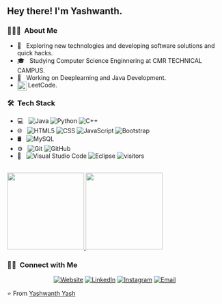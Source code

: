 <h2> Hey there! I'm Yashwanth.</h2> 

<h3> 👨🏻‍💻 &nbsp;About Me </h3>

- 🤔 &nbsp; Exploring new technologies and developing software solutions and quick hacks.
- 🎓 &nbsp; Studying Computer Science Enginnering at CMR TECHNICAL CAMPUS. 
- 💼 &nbsp; Working on Deeplearning and Java Development. 
- LeetCode.<a href="https://leetcode.com/Yashwanth_Yash_/">
  <img align="left" alt="Apurv's Leetcode" width="22px" src="https://cdn.jsdelivr.net/npm/simple-icons@v3/icons/leetcode.svg" />
</a>

<h3> 🛠 &nbsp;Tech Stack</h3>

- 💻 &nbsp;
  ![Java](https://img.shields.io/badge/java-333333.svg?style=flat&logo=https://icons8.com/icon/100506/java)
  ![Python](https://img.shields.io/badge/-Python-333333?style=flat&logo=python)
  ![C++](https://img.shields.io/badge/-C++-333333?style=flat&logo=C%2B%2B&logoColor=00599C)
- 🌐 &nbsp;
  ![HTML5](https://img.shields.io/badge/-HTML5-333333?style=flat&logo=HTML5)
  ![CSS](https://img.shields.io/badge/-CSS-333333?style=flat&logo=CSS3&logoColor=1572B6)
  ![JavaScript](https://img.shields.io/badge/-JavaScript-333333?style=flat&logo=javascript)
  ![Bootstrap](https://img.shields.io/badge/-Bootstrap-333333?style=flat&logo=bootstrap&logoColor=563D7C)
  <!---![Node.js](https://img.shields.io/badge/-Node.js-333333?style=flat&logo=node.js)
  ![React](https://img.shields.io/badge/-React-333333?style=flat&logo=react)--->
- 🛢 &nbsp;
  ![MySQL](https://img.shields.io/badge/-MySQL-333333?style=flat&logo=mysql)
  <!---![MongoDB](https://img.shields.io/badge/-MongoDB-333333?style=flat&logo=mongodb)--->
- ⚙️ &nbsp;
  ![Git](https://img.shields.io/badge/-Git-333333?style=flat&logo=git)
  ![GitHub](https://img.shields.io/badge/-GitHub-333333?style=flat&logo=github)
  <!---![Markdown](https://img.shields.io/badge/-Markdown-333333?style=flat&logo=markdown)--->
- 🔧 &nbsp;
  ![Visual Studio Code](https://img.shields.io/badge/-Visual%20Studio%20Code-333333?style=flat&logo=visual-studio-code&logoColor=007ACC)
  <!---![RStudio](https://img.shields.io/badge/-RStudio-333333?style=flat&logo=rstudio)--->
  ![Eclipse](https://img.shields.io/badge/-Eclipse-333333?style=flat&logo=eclipse-ide&logoColor=2C2255)
  ![visitors](https://visitor-badge.laobi.icu/badge?page_id=yashwanththati5.yashwanththati5)
  
<br/>
<a href="https://github.com/yashwanththati5">
  <img height="180em" src="https://github-readme-stats.vercel.app/api?username=yashwanththati5&theme=buefy&show_icons=true" />
  <img height="180em" src="https://github-readme-stats.vercel.app/api/top-langs/?username=yashwanththati5&theme=buefy&layout=compact" />
</a>

<br/>

<h3> 🤝🏻 &nbsp;Connect with Me </h3>
<p align="center">
<a href="https://tinyurl.com/yashwanth-website" target="_blank"><img alt="Website" target="_blank" src="https://img.shields.io/badge/Website-www.YashwanthYash.com-blue?style=flat-square&logo=google-chrome"></a>
<a href="https://www.linkedin.com/in/yashwanth-thati-580349149/" target="_blank"><img alt="LinkedIn" target="_blank" src="https://img.shields.io/badge/LinkedIn-Yashwanth%20Thati%20-blue?style=flat-square&logo=linkedin"></a>
<a href="https://www.instagram.com/yashwanth_106/" target="_blank"><img alt="Instagram" target="_blank" src="https://img.shields.io/badge/Instagram-Yashwanth-blue?style=flat-square&logo=instagram"></a>
<a href="mailto:yashwanththati5@gmail.com" target="_blank"><img alt="Email" target="_blank" src="https://img.shields.io/badge/Email-Yashwanth's Mail-blue?style=flat-square&logo=gmail"></a>
</p>
  
⭐️ From [Yashwanth Yash](https://github.com/yashwanththati5)
